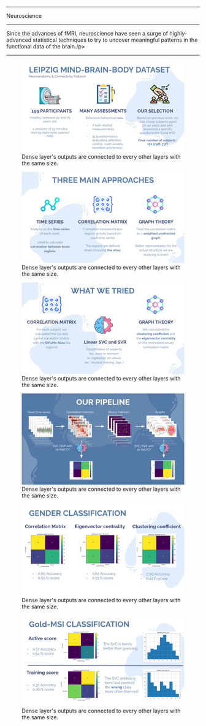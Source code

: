 
---

<p class="titletext">Neuroscience</p>

---

<p class="articletext">Since the advances of fMRI, neuroscience have seen a surge of highly-advanced statistical techniques to try to uncover meaningful patterns in the functional data of the brain./p> 

---

<figure>
<img src="images/neuro1.png?raw=true" alt="neuroscience" class="imgarticle"/>
<figcaption>Dense layer's outputs are connected to every other layers with the same size.</figcaption>
</figure>

<figure>
<img src="images/neuro2.png?raw=true" alt="neuroscience" class="imgarticle"/>
<figcaption>Dense layer's outputs are connected to every other layers with the same size.</figcaption>
</figure>

<figure>
<img src="images/neuro3.png?raw=true" alt="neuroscience" class="imgarticle"/>
<figcaption>Dense layer's outputs are connected to every other layers with the same size.</figcaption>
</figure>

<figure>
<img src="images/neuro4.png?raw=true" alt="neuroscience" class="imgarticle"/>
<figcaption>Dense layer's outputs are connected to every other layers with the same size.</figcaption>
</figure>

<figure>
<img src="images/neuro5.png?raw=true" alt="neuroscience" class="imgarticle"/>
<figcaption>Dense layer's outputs are connected to every other layers with the same size.</figcaption>
</figure>

<figure>
<img src="images/neuro6.png?raw=true" alt="neuroscience" class="imgarticle"/>
<figcaption>Dense layer's outputs are connected to every other layers with the same size.</figcaption>
</figure>
